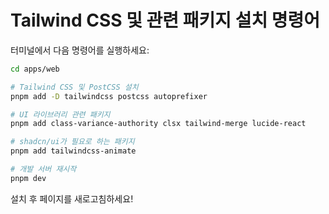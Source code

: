 # Tailwind CSS 및 관련 패키지 설치 명령어

터미널에서 다음 명령어를 실행하세요:

```bash
cd apps/web

# Tailwind CSS 및 PostCSS 설치
pnpm add -D tailwindcss postcss autoprefixer

# UI 라이브러리 관련 패키지
pnpm add class-variance-authority clsx tailwind-merge lucide-react

# shadcn/ui가 필요로 하는 패키지
pnpm add tailwindcss-animate

# 개발 서버 재시작
pnpm dev
```

설치 후 페이지를 새로고침하세요!